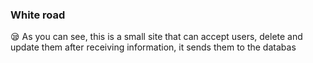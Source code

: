### White road
😪 As you can see, this is a small site that can accept users,
delete and update them after
receiving information, it sends them to the databas
